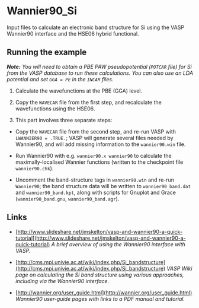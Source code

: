 Wannier90_Si
============

Input files to calculate an electronic band structure for Si using the VASP Wannier90 interface and the HSE06 hybrid functional.

Running the example
-------------------

<em>**Note:** You will need to obtain a PBE PAW pseudopotential (`POTCAR` file) for Si from the VASP database to run these calculations. You can also use an LDA potential and set `GGA = PE` in the `INCAR` files.</em>

1. Calculate the wavefunctions at the PBE (GGA) level.

2. Copy the `WAVECAR` file from the first step, and recalculate the wavefunctions using the HSE06.

3. This part involves three separate steps:

  * Copy the `WAVECAR` file from the second step, and re-run VASP with `LWANNIER90 = .TRUE.`; VASP will generate several files needed by Wannier90, and will add missing information to the `wannier90.win` file.

  * Run Wannier90 with e.g. `wannier90.x wannier90` to calculate the maximally-localised Wannier functions (written to the checkpoint file `wannier90.chk`).
  
  * Uncomment the band-structure tags in `wannier90.win` and re-run `Wannier90`; the band structure data will be written to `wannier90_band.dat` and `wannier90_band.kpt`, along with scripts for Gnuplot and Grace (`wannier90_band.gnu`, `wannier90_band.agr`).

Links
-----

- [http://www.slideshare.net/jmskelton/vasp-and-wannier90-a-quick-tutorial](http://www.slideshare.net/jmskelton/vasp-and-wannier90-a-quick-tutorial) *A brief overview of using the Wannier90 interface with VASP.*

- [http://cms.mpi.univie.ac.at/wiki/index.php/Si_bandstructure](http://cms.mpi.univie.ac.at/wiki/index.php/Si_bandstructure) *VASP Wiki page on calculating the Si band structure using various approaches, including via the Wannier90 interface.*

- [http://wannier.org/user_guide.html](http://wannier.org/user_guide.html) *Wannier90 user-guide pages with links to a PDF manual and tutorial.*
